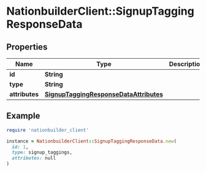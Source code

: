 # NationbuilderClient::SignupTaggingResponseData

## Properties

| Name | Type | Description | Notes |
| ---- | ---- | ----------- | ----- |
| **id** | **String** |  |  |
| **type** | **String** |  |  |
| **attributes** | [**SignupTaggingResponseDataAttributes**](SignupTaggingResponseDataAttributes.md) |  | [optional] |

## Example

```ruby
require 'nationbuilder_client'

instance = NationbuilderClient::SignupTaggingResponseData.new(
  id: 1,
  type: signup_taggings,
  attributes: null
)
```

